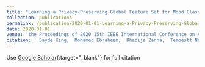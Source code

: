 ```yaml
---
title: "Learning a Privacy-Preserving Global Feature Set for Mood Classification Using Smartphone Activity and Sensor Data"
collection: publications
permalink: /publication/2020-01-01-Learning-a-Privacy-Preserving-Global-Feature-Set-for-Mood-Classification-Using-Smartphone-Activity-and-Sensor-Data
date: 2020-01-01
venue: 'the Proceedings of 2020 15th IEEE International Conference on Automatic Face and Gesture Recognition (FG 2020)'
citation: ' Sayde King,  Mohamed Ebraheem,  Khadija Zanna,  Tempestt Neal, &quot;Learning a Privacy-Preserving Global Feature Set for Mood Classification Using Smartphone Activity and Sensor Data.&quot; In the proceedings of 2020 15th IEEE International Conference on Automatic Face and Gesture Recognition (FG 2020), 2020.'
---
```

Use [Google Scholar](https://scholar.google.com/scholar?q=Learning+a+Privacy+Preserving+Global+Feature+Set+for+Mood+Classification+Using+Smartphone+Activity+and+Sensor+Data){:target="_blank"} for full citation